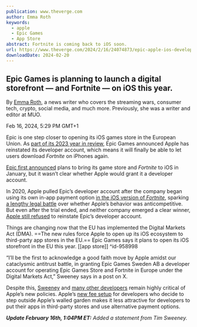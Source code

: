 ```yaml
---
publication: www.theverge.com
author: Emma Roth
keywords:
  - apple
  - Epic Games
  - App Store
abstract: Fortnite is coming back to iOS soon.
url: https://www.theverge.com/2024/2/16/24074873/epic-apple-ios-developer-account-eu-games-store-fortnite
downloadDate: 2024-02-20
---
```

## Epic Games is planning to launch a digital storefront — and Fortnite — on iOS this year.

By [Emma Roth](https://www.theverge.com/authors/emma-roth), a news writer who covers the streaming wars, consumer tech, crypto, social media, and much more. Previously, she was a writer and editor at MUO.

Feb 16, 2024, 5:29 PM GMT+1

Epic is one step closer to opening its iOS games store in the European Union. As [part of its 2023 year in review](https://store.epicgames.com/en-US/news/epic-games-store-2023-year-in-review), Epic Games announced Apple has reinstated its developer account, which means it will finally be able to let users download *Fortnite* on iPhones again.

[Epic first announced](https://www.theverge.com/2024/1/25/24050800/epic-games-store-fortnite-apple-ios-launch-eu-dma) plans to bring its game store and *Fortnite* to iOS in January, but it wasn’t clear whether Apple would grant it a developer account.

In 2020, Apple pulled Epic’s developer account after the company began using its own in-app payment option [in the iOS version of *Fortnite*](https://www.theverge.com/2020/8/13/21366438/apple-fortnite-ios-app-store-violations-epic-payments), sparking [a lengthy legal battle](https://www.theverge.com/2021/9/12/22667694/epic-v-apple-trial-fortnite-judge-yvonne-gonzalez-rogers-final-ruling-injunction-breakdown) over whether Apple’s behavior was anticompetitive. But even after the trial ended, and neither company emerged a clear winner, [Apple still refused](https://www.theverge.com/2021/9/22/22687968/fortnite-ios-epic-apple-appeal-verdict-antitrust) to reinstate Epic’s developer account.

Things are changing now that the EU has implemented the Digital Markets Act (DMA). ==The new rules force Apple to open up its iOS ecosystem to third-party app stores in the EU.== Epic Games says it plans to open its iOS storefront in the EU this year. [[app store]] ^id-958998

“I’ll be the first to acknowledge a good faith move by Apple amidst our cataclysmic antitrust battle, in granting Epic Games Sweden AB a developer account for operating Epic Games Store and Fortnite in Europe under the Digital Markets Act,” Sweeney says in a post on X.

Despite this, [Sweeney](https://www.theverge.com/2024/1/25/24050696/epic-games-tim-sweeney-apple-app-store-response) and [many other developers](https://www.theverge.com/24051818/apple-app-store-dma-eu-developer-response) remain highly critical of Apple’s new policies. Apple’s [new fee setup](https://www.theverge.com/2024/1/26/24051823/apple-third-party-app-stores-50-cent-fee) for developers who decide to step outside Apple’s walled garden makes it less attractive for developers to put their apps in third-party stores and use alternative payment options.

***Update February 16th, 1:04PM ET:** Added a statement from Tim Sweeney.*
